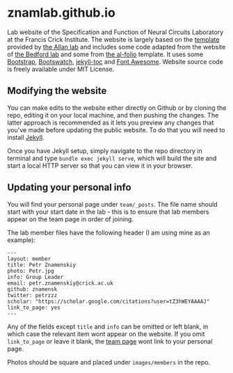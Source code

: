 # znamlab.github.io
Lab website of the Specification and Function of Neural Circuits Laboratory at
the Francis Crick Institute. The website is largely based on the
[template](https://github.com/mpa139/allanlab) provided by
[the Allan lab](http://www.allanlab.org/) and includes some code
adapted from the website of [the Bedford lab](https://bedford.io/) and some from 
[the al-folio](https://github.com/alshedivat/al-folio) template.
It uses some [Bootstrap](http://www.getbootstrap.com),
[Bootswatch](http://www.bootswatch.com), 
[jekyll-toc](https://github.com/allejo/jekyll-toc/tree/master) and
[Font Awesome](https://fontawesome.com/).
Website source code is freely available under MIT License.

## Modifying the website
You can make edits to the website either directly on Github or by cloning the
repo, editing it on your local machine, and then pushing the changes. The latter
approach is recommended as it lets you preview any changes that you've made
before updating the public website. To do that you will need to install
[Jekyll](https://jekyllrb.com/).

Once you have Jekyll setup, simply navigate to the
repo directory in terminal and type `bundle exec jekyll serve`, which will
build the site and start a local HTTP server so that you can view it in your
browser.

## Updating your personal info
You will find your personal page under `team/_posts`. The file name should start
with your start date in the lab - this is to ensure that lab members appear on
the team page in order of joining.

The lab member files have the following header (I am using mine as an example):

```
---
layout: member
title: Petr Znamenskiy
photo: Petr.jpg
info: Group Leader
email: petr.znamenskiy@crick.ac.uk
github: znamensk
twitter: petrzzz
scholar: "https://scholar.google.com/citations?user=tZ3hWEYAAAAJ"
link_to_page: yes
---
```

Any of the fields except `title` and `info` can be omitted or left blank, in which
case the relevant item wont appear on the website. If you omit `link_to_page`
or leave it blank, the [team page](https://znamlab.org/team/) wont link to your
personal page.

Photos should be square and placed under `images/members` in the repo.
